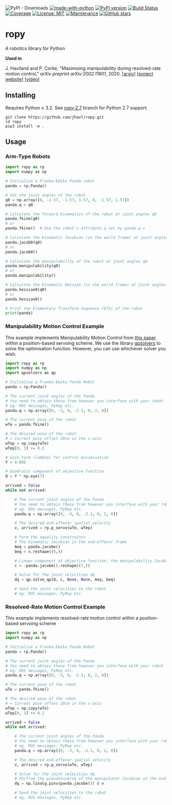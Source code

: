![PyPI - Downloads](https://img.shields.io/pypi/dm/ropy)
[![made-with-python](https://img.shields.io/badge/Made%20with-Python-1f425f.svg)](https://www.python.org/)
[![PyPI version](https://badge.fury.io/py/ropy.svg)](https://badge.fury.io/py/ropy)
[![Build Status](https://github.com/jhavl/ropy/workflows/build/badge.svg?branch=master)](https://github.com/jhavl/ropy/actions?query=workflow%3Abuild)
[![Coverage](https://codecov.io/gh/jhavl/spatialmath-python/branch/master/graph/badge.svg)](https://codecov.io/gh/jhavl/spatialmath-python)
[![License: MIT](https://img.shields.io/badge/License-MIT-yellow.svg)](https://opensource.org/licenses/MIT)
[![Maintenance](https://img.shields.io/badge/Maintained%3F-yes-green.svg)](https://GitHub.com/jhavl/ropy/graphs/commit-activity)
[![GitHub stars](https://img.shields.io/github/stars/jhavl/ropy.svg?style=social&label=Star)](https://GitHub.com/jhavl/ropy/stargazers/)

# ropy
A robotics library for Python

**Used in**

J. Haviland and P. Corke, "Maximising  manipulability  during  resolved-rate  motion control," _arXiv preprint arXiv:2002.11901_, 2020.
[[arxiv](https://arxiv.org/abs/2002.11901)] [[project website](https://jhavl.github.io/mmc)] [[video](https://youtu.be/zBGLPoPNZ10)]


## Installing

Requires Python ≥ 3.2. See [ropy-2.7](https://github.com/jhavl/ropy/tree/ropy-2.7) branch for Python 2.7 support.

```shell script
git clone https://github.com/jhavl/ropy.git
cd ropy
pip3 install -e .
```

## Usage

### Arm-Type Robots

```python
import ropy as rp
import numpy as np

# Initialise a Franka-Emika Panda robot
panda = rp.Panda()

# Set the joint angles of the robot
q0 = np.array([0, -1.57, -1.57, 1.57, 0, -1.57, 1.57])
panda.q = q0

# Calculate the forward kinematics of the robot at joint angles q0
panda.fkine(q0)
# or
panda.fkine()  # Use the robot's attribute q set by panda.q =

# Calculate the Kinematic Jacobian (in the world frame) at joint angles q0
panda.jacob0(q0)
# or
panda.jacob0()

# Calculate the manipulability of the robot at joint angles q0
panda.manipulability(q0)
# or
panda.manipulability()

# Calculate the Kinematic Hessian (in the world frame) at joint angles q0
panda.hessian0(q0)
# or
panda.hessian0()

# Print the Elementary Transform Sequence (ETS) of the robot
print(panda)

```

### Manipulability Motion Control Example
This example implements Manipulability Motion Control from [this paper](https://arxiv.org/abs/2002.11901) within a position-based servoing scheme. We use the library [qpsolvers](https://pypi.org/project/qpsolvers/) to solve the optimisation function. However, you can use whichever solver you wish.

```python
import ropy as rp
import numpy as np
import qpsolvers as qp

# Initialise a Franka-Emika Panda Robot
panda = rp.Panda()

# The current joint angles of the Panda
# You need to obtain these from however you interfave with your robot
# eg. ROS messages, PyRep etc.
panda.q = np.array([0, -3, 0, -2.3, 0, 2, 0])

# The current pose of the robot
wTe = panda.fkine()

# The desired pose of the robot
# = Current pose offset 20cm in the x-axis
wTep = np.copy(wTe)
wTep[0, 3] += 0.2

# Gain term (lambda) for control minimisation
Y = 0.005

# Quadratic component of objective function
Q = Y * np.eye(7)

arrived = False
while not arrived:

    # The current joint angles of the Panda
    # You need to obtain these from however you interfave with your robot
    # eg. ROS messages, PyRep etc.
    panda.q = np.array([0, -3, 0, -2.3, 0, 2, 0])

    # The desired end-effecor spatial velocity
    v, arrived = rp.p_servo(wTe, wTep)

    # Form the equality constraints
    # The kinematic Jacobian in the end-effecor frame
    Aeq = panda.jacobe()
    beq = v.reshape((6,))

    # Linear component of objective function: the manipulability Jacobian
    c = -panda.jacobm().reshape((7,))

    # Solve for the joint velocities dq
    dq = qp.solve_qp(Q, c, None, None, Aeq, beq)

    # Send the joint velocities to the robot
    # eg. ROS messages, PyRep etc.
```

### Resolved-Rate Motion Control Example
This example implements resolved-rate motion control within a position-based servoing scheme

```python
import ropy as rp
import numpy as np

# Initialise a Franka-Emika Panda Robot
panda = rp.Panda()

# The current joint angles of the Panda
# You need to obtain these from however you interfave with your robot
# eg. ROS messages, PyRep etc.
panda.q = np.array([0, -3, 0, -2.3, 0, 2, 0])

# The current pose of the robot
wTe = panda.fkine()

# The desired pose of the robot
# = Current pose offset 20cm in the x-axis
wTep = np.copy(wTe)
wTep[0, 3] += 0.2

arrived = False
while not arrived:

    # The current joint angles of the Panda
    # You need to obtain these from however you interfave with your robot
    # eg. ROS messages, PyRep etc.
    panda.q = np.array([0, -3, 0, -2.3, 0, 2, 0])

    # The desired end-effecor spatial velocity
    v, arrived = rp.p_servo(wTe, wTep)

    # Solve for the joint velocities dq
    # Perfrom the pseudoinverse of the manipulator Jacobian in the end-effector frame
    dq = np.linalg.pinv(panda.jacobe()) @ v

    # Send the joint velocities to the robot
    # eg. ROS messages, PyRep etc.
```
